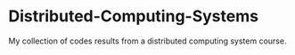 # Distributed-Computing-Systems
My collection of codes results from a distributed computing system course.
